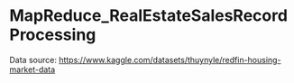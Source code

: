 # MapReduce_RealEstateSalesRecordProcessing

Data source: https://www.kaggle.com/datasets/thuynyle/redfin-housing-market-data
